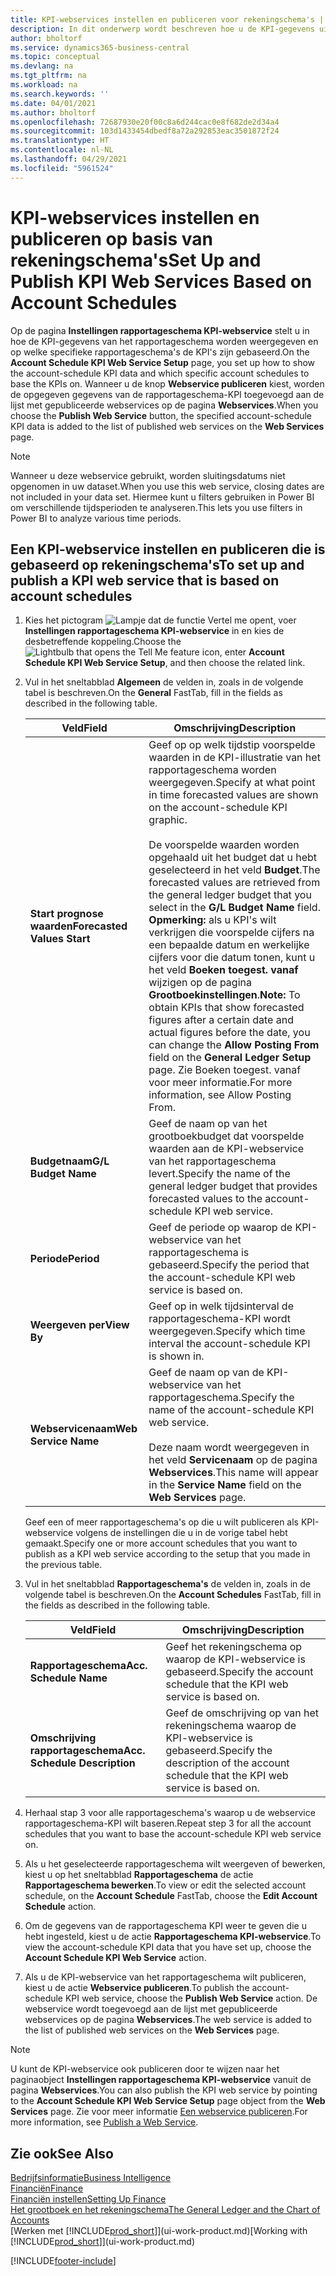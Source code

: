 ```yaml
---
title: KPI-webservices instellen en publiceren voor rekeningschema's | Microsoft Docs
description: In dit onderwerp wordt beschreven hoe u de KPI-gegevens uit het rapportageschema weergeeft op basis van specifieke rapportageschema's.
author: bholtorf
ms.service: dynamics365-business-central
ms.topic: conceptual
ms.devlang: na
ms.tgt_pltfrm: na
ms.workload: na
ms.search.keywords: ''
ms.date: 04/01/2021
ms.author: bholtorf
ms.openlocfilehash: 72687930e20f00c8a6d244cac0e8f682de2d34a4
ms.sourcegitcommit: 103d1433454dbedf8a72a292853eac3501872f24
ms.translationtype: HT
ms.contentlocale: nl-NL
ms.lasthandoff: 04/29/2021
ms.locfileid: "5961524"
---
```

# <a name="set-up-and-publish-kpi-web-services-based-on-account-schedules"></a><span data-ttu-id="4c254-103">KPI-webservices instellen en publiceren op basis van rekeningschema's</span><span class="sxs-lookup"><span data-stu-id="4c254-103">Set Up and Publish KPI Web Services Based on Account Schedules</span></span>
<span data-ttu-id="4c254-104">Op de pagina **Instellingen rapportageschema KPI-webservice** stelt u in hoe de KPI-gegevens van het rapportageschema worden weergegeven en op welke specifieke rapportageschema's de KPI's zijn gebaseerd.</span><span class="sxs-lookup"><span data-stu-id="4c254-104">On the **Account Schedule KPI Web Service Setup** page, you set up how to show the account-schedule KPI data and which specific account schedules to base the KPIs on.</span></span> <span data-ttu-id="4c254-105">Wanneer u de knop **Webservice publiceren** kiest, worden de opgegeven gegevens van de rapportageschema-KPI toegevoegd aan de lijst met gepubliceerde webservices op de pagina **Webservices**.</span><span class="sxs-lookup"><span data-stu-id="4c254-105">When you choose the **Publish Web Service** button, the specified account-schedule KPI data is added to the list of published web services on the **Web Services** page.</span></span>  

> [!NOTE]
> <span data-ttu-id="4c254-106">Wanneer u deze webservice gebruikt, worden sluitingsdatums niet opgenomen in uw dataset.</span><span class="sxs-lookup"><span data-stu-id="4c254-106">When you use this web service, closing dates are not included in your data set.</span></span> <span data-ttu-id="4c254-107">Hiermee kunt u filters gebruiken in Power BI om verschillende tijdsperioden te analyseren.</span><span class="sxs-lookup"><span data-stu-id="4c254-107">This lets you use filters in Power BI to analyze various time periods.</span></span>

## <a name="to-set-up-and-publish-a-kpi-web-service-that-is-based-on-account-schedules"></a><span data-ttu-id="4c254-108">Een KPI-webservice instellen en publiceren die is gebaseerd op rekeningschema's</span><span class="sxs-lookup"><span data-stu-id="4c254-108">To set up and publish a KPI web service that is based on account schedules</span></span>  
1.  <span data-ttu-id="4c254-109">Kies het pictogram ![Lampje dat de functie Vertel me opent](media/ui-search/search_small.png "Vertel me wat u wilt doen"), voer **Instellingen rapportageschema KPI-webservice** in en kies de desbetreffende koppeling.</span><span class="sxs-lookup"><span data-stu-id="4c254-109">Choose the ![Lightbulb that opens the Tell Me feature](media/ui-search/search_small.png "Tell me what you want to do") icon, enter **Account Schedule KPI Web Service Setup**, and then choose the related link.</span></span>  
2.  <span data-ttu-id="4c254-110">Vul in het sneltabblad **Algemeen** de velden in, zoals in de volgende tabel is beschreven.</span><span class="sxs-lookup"><span data-stu-id="4c254-110">On the **General** FastTab, fill in the fields as described in the following table.</span></span>  

    |<span data-ttu-id="4c254-111">Veld</span><span class="sxs-lookup"><span data-stu-id="4c254-111">Field</span></span>|<span data-ttu-id="4c254-112">Omschrijving</span><span class="sxs-lookup"><span data-stu-id="4c254-112">Description</span></span>|  
    |---------------------------------|---------------------------------------|  
    |<span data-ttu-id="4c254-113">**Start prognose waarden**</span><span class="sxs-lookup"><span data-stu-id="4c254-113">**Forecasted Values Start**</span></span>|<span data-ttu-id="4c254-114">Geef op op welk tijdstip voorspelde waarden in de KPI-illustratie van het rapportageschema worden weergegeven.</span><span class="sxs-lookup"><span data-stu-id="4c254-114">Specify at what point in time forecasted values are shown on the account-schedule KPI graphic.</span></span><br /><br /> <span data-ttu-id="4c254-115">De voorspelde waarden worden opgehaald uit het budget dat u hebt geselecteerd in het veld **Budget**.</span><span class="sxs-lookup"><span data-stu-id="4c254-115">The forecasted values are retrieved from the general ledger budget that you select in the **G/L Budget Name** field.</span></span> <span data-ttu-id="4c254-116">**Opmerking:** als u KPI's wilt verkrijgen die voorspelde cijfers na een bepaalde datum en werkelijke cijfers voor die datum tonen, kunt u het veld **Boeken toegest. vanaf** wijzigen op de pagina **Grootboekinstellingen**.</span><span class="sxs-lookup"><span data-stu-id="4c254-116">**Note:**  To obtain KPIs that show forecasted figures after a certain date and actual figures before the date, you can change the **Allow Posting From** field on the **General Ledger Setup** page.</span></span> <span data-ttu-id="4c254-117">Zie Boeken toegest. vanaf voor meer informatie.</span><span class="sxs-lookup"><span data-stu-id="4c254-117">For more information, see Allow Posting From.</span></span>|  
    |<span data-ttu-id="4c254-118">**Budgetnaam**</span><span class="sxs-lookup"><span data-stu-id="4c254-118">**G/L Budget Name**</span></span>|<span data-ttu-id="4c254-119">Geef de naam op van het grootboekbudget dat voorspelde waarden aan de KPI-webservice van het rapportageschema levert.</span><span class="sxs-lookup"><span data-stu-id="4c254-119">Specify the name of the general ledger budget that provides forecasted values to the account-schedule KPI web service.</span></span>|  
    |<span data-ttu-id="4c254-120">**Periode**</span><span class="sxs-lookup"><span data-stu-id="4c254-120">**Period**</span></span>|<span data-ttu-id="4c254-121">Geef de periode op waarop de KPI-webservice van het rapportageschema is gebaseerd.</span><span class="sxs-lookup"><span data-stu-id="4c254-121">Specify the period that the account-schedule KPI web service is based on.</span></span>|  
    |<span data-ttu-id="4c254-122">**Weergeven per**</span><span class="sxs-lookup"><span data-stu-id="4c254-122">**View By**</span></span>|<span data-ttu-id="4c254-123">Geef op in welk tijdsinterval de rapportageschema-KPI wordt weergegeven.</span><span class="sxs-lookup"><span data-stu-id="4c254-123">Specify which time interval the account-schedule KPI is shown in.</span></span>|  
    |<span data-ttu-id="4c254-124">**Webservicenaam**</span><span class="sxs-lookup"><span data-stu-id="4c254-124">**Web Service Name**</span></span>|<span data-ttu-id="4c254-125">Geef de naam op van de KPI-webservice van het rapportageschema.</span><span class="sxs-lookup"><span data-stu-id="4c254-125">Specify the name of the account-schedule KPI web service.</span></span><br /><br /> <span data-ttu-id="4c254-126">Deze naam wordt weergegeven in het veld **Servicenaam** op de pagina **Webservices**.</span><span class="sxs-lookup"><span data-stu-id="4c254-126">This name will appear in the **Service Name** field on the **Web Services** page.</span></span>|  

    <span data-ttu-id="4c254-127">Geef een of meer rapportageschema's op die u wilt publiceren als KPI-webservice volgens de instellingen die u in de vorige tabel hebt gemaakt.</span><span class="sxs-lookup"><span data-stu-id="4c254-127">Specify one or more account schedules that you want to publish as a KPI web service according to the setup that you made in the previous table.</span></span>  

3.  <span data-ttu-id="4c254-128">Vul in het sneltabblad **Rapportageschema's** de velden in, zoals in de volgende tabel is beschreven.</span><span class="sxs-lookup"><span data-stu-id="4c254-128">On the **Account Schedules** FastTab, fill in the fields as described in the following table.</span></span>  

    |<span data-ttu-id="4c254-129">Veld</span><span class="sxs-lookup"><span data-stu-id="4c254-129">Field</span></span>|<span data-ttu-id="4c254-130">Omschrijving</span><span class="sxs-lookup"><span data-stu-id="4c254-130">Description</span></span>|  
    |---------------------------------|---------------------------------------|  
    |<span data-ttu-id="4c254-131">**Rapportageschema**</span><span class="sxs-lookup"><span data-stu-id="4c254-131">**Acc. Schedule Name**</span></span>|<span data-ttu-id="4c254-132">Geef het rekeningschema op waarop de KPI-webservice is gebaseerd.</span><span class="sxs-lookup"><span data-stu-id="4c254-132">Specify the account schedule that the KPI web service is based on.</span></span>|  
    |<span data-ttu-id="4c254-133">**Omschrijving rapportageschema**</span><span class="sxs-lookup"><span data-stu-id="4c254-133">**Acc. Schedule Description**</span></span>|<span data-ttu-id="4c254-134">Geef de omschrijving op van het rekeningschema waarop de KPI-webservice is gebaseerd.</span><span class="sxs-lookup"><span data-stu-id="4c254-134">Specify the description of the account schedule that the KPI web service is based on.</span></span>|  

4.  <span data-ttu-id="4c254-135">Herhaal stap 3 voor alle rapportageschema's waarop u de webservice rapportageschema-KPI wilt baseren.</span><span class="sxs-lookup"><span data-stu-id="4c254-135">Repeat step 3 for all the account schedules that you want to base the account-schedule KPI web service on.</span></span>  
5.  <span data-ttu-id="4c254-136">Als u het geselecteerde rapportageschema wilt weergeven of bewerken, kiest u op het sneltabblad **Rapportageschema** de actie **Rapportageschema bewerken**.</span><span class="sxs-lookup"><span data-stu-id="4c254-136">To view or edit the selected account schedule, on the **Account Schedule** FastTab, choose the **Edit Account Schedule** action.</span></span>  
6.  <span data-ttu-id="4c254-137">Om de gegevens van de rapportageschema KPI weer te geven die u hebt ingesteld, kiest u de actie **Rapportageschema KPI-webservice**.</span><span class="sxs-lookup"><span data-stu-id="4c254-137">To view the account-schedule KPI data that you have set up, choose the **Account Schedule KPI Web Service** action.</span></span>  
7.  <span data-ttu-id="4c254-138">Als u de KPI-webservice van het rapportageschema wilt publiceren, kiest u de actie **Webservice publiceren**.</span><span class="sxs-lookup"><span data-stu-id="4c254-138">To publish the account-schedule KPI web service, choose the **Publish Web Service** action.</span></span> <span data-ttu-id="4c254-139">De webservice wordt toegevoegd aan de lijst met gepubliceerde webservices op de pagina **Webservices**.</span><span class="sxs-lookup"><span data-stu-id="4c254-139">The web service is added to the list of published web services on the **Web Services** page.</span></span>  

> [!NOTE]  
>  <span data-ttu-id="4c254-140">U kunt de KPI-webservice ook publiceren door te wijzen naar het paginaobject **Instellingen rapportageschema KPI-webservice** vanuit de pagina **Webservices**.</span><span class="sxs-lookup"><span data-stu-id="4c254-140">You can also publish the KPI web service by pointing to the **Account Schedule KPI Web Service Setup** page object from the **Web Services** page.</span></span> <span data-ttu-id="4c254-141">Zie voor meer informatie [Een webservice publiceren](across-how-publish-web-service.md).</span><span class="sxs-lookup"><span data-stu-id="4c254-141">For more information, see [Publish a Web Service](across-how-publish-web-service.md).</span></span>  

## <a name="see-also"></a><span data-ttu-id="4c254-142">Zie ook</span><span class="sxs-lookup"><span data-stu-id="4c254-142">See Also</span></span>  
[<span data-ttu-id="4c254-143">Bedrijfsinformatie</span><span class="sxs-lookup"><span data-stu-id="4c254-143">Business Intelligence</span></span>](bi.md)  
[<span data-ttu-id="4c254-144">Financiën</span><span class="sxs-lookup"><span data-stu-id="4c254-144">Finance</span></span>](finance.md)  
[<span data-ttu-id="4c254-145">Financiën instellen</span><span class="sxs-lookup"><span data-stu-id="4c254-145">Setting Up Finance</span></span>](finance-setup-finance.md)  
[<span data-ttu-id="4c254-146">Het grootboek en het rekeningschema</span><span class="sxs-lookup"><span data-stu-id="4c254-146">The General Ledger and the Chart of Accounts</span></span>](finance-general-ledger.md)  
<span data-ttu-id="4c254-147">[Werken met [!INCLUDE[prod_short](includes/prod_short.md)]](ui-work-product.md)</span><span class="sxs-lookup"><span data-stu-id="4c254-147">[Working with [!INCLUDE[prod_short](includes/prod_short.md)]](ui-work-product.md)</span></span>


[!INCLUDE[footer-include](includes/footer-banner.md)]